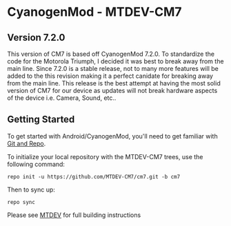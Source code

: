 CyanogenMod - MTDEV-CM7
===========
Version 7.2.0
---------------
This version of CM7 is based off CyanogenMod 7.2.0. To standardize the code for the Motorola Triumph, I decided it was best to break away 
from the main line. Since 7.2.0 is a stable release, not to many more features will be added to the this revision making it a perfect canidate
for breaking away from the main line. This release is the best attempt at having the most solid version of CM7 for our device as updates
will not break hardware aspects of the device i.e. Camera, Sound, etc..

Getting Started
---------------

To get started with Android/CyanogenMod, you'll need to get
familiar with [Git and Repo](http://source.android.com/download/using-repo).

To initialize your local repository with the MTDEV-CM7 trees, use the following command:

    repo init -u https://github.com/MTDEV-CM7/cm7.git -b cm7

Then to sync up:

    repo sync

Please see [MTDEV](http://mtdev.us/build-cm7/) for full building instructions

